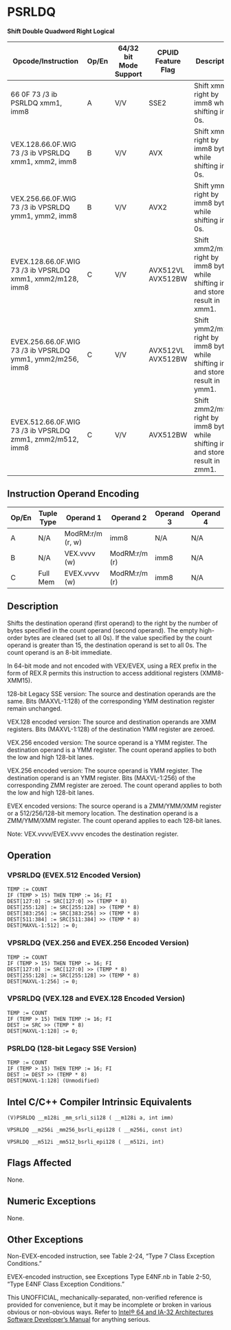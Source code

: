 # PSRLDQ

**Shift Double Quadword Right Logical**

| Opcode/Instruction                                        | Op/En | 64/32 bit Mode Support | CPUID Feature Flag | Description                                                                        |
| --------------------------------------------------------- | ----- | ---------------------- | ------------------ | ---------------------------------------------------------------------------------- |
| 66 0F 73 /3 ib PSRLDQ xmm1, imm8                          | A     | V/V                    | SSE2               | Shift xmm1 right by imm8 while shifting in 0s.                                     |
| VEX.128.66.0F.WIG 73 /3 ib VPSRLDQ xmm1, xmm2, imm8       | B     | V/V                    | AVX                | Shift xmm2 right by imm8 bytes while shifting in 0s.                               |
| VEX.256.66.0F.WIG 73 /3 ib VPSRLDQ ymm1, ymm2, imm8       | B     | V/V                    | AVX2               | Shift ymm1 right by imm8 bytes while shifting in 0s.                               |
| EVEX.128.66.0F.WIG 73 /3 ib VPSRLDQ xmm1, xmm2/m128, imm8 | C     | V/V                    | AVX512VL AVX512BW  | Shift xmm2/m128 right by imm8 bytes while shifting in 0s and store result in xmm1. |
| EVEX.256.66.0F.WIG 73 /3 ib VPSRLDQ ymm1, ymm2/m256, imm8 | C     | V/V                    | AVX512VL AVX512BW  | Shift ymm2/m256 right by imm8 bytes while shifting in 0s and store result in ymm1. |
| EVEX.512.66.0F.WIG 73 /3 ib VPSRLDQ zmm1, zmm2/m512, imm8 | C     | V/V                    | AVX512BW           | Shift zmm2/m512 right by imm8 bytes while shifting in 0s and store result in zmm1. |

## Instruction Operand Encoding

| Op/En | Tuple Type | Operand 1        | Operand 2     | Operand 3 | Operand 4 |
| ----- | ---------- | ---------------- | ------------- | --------- | --------- |
| A     | N/A        | ModRM:r/m (r, w) | imm8          | N/A       | N/A       |
| B     | N/A        | VEX.vvvv (w)     | ModRM:r/m (r) | imm8      | N/A       |
| C     | Full Mem   | EVEX.vvvv (w)    | ModRM:r/m (r) | imm8      | N/A       |

## Description

Shifts the destination operand (first operand) to the right by the number of bytes specified in the count operand (second operand). The empty high-order bytes are cleared (set to all 0s). If the value specified by the count operand is greater than 15, the destination operand is set to all 0s. The count operand is an 8-bit immediate.

In 64-bit mode and not encoded with VEX/EVEX, using a REX prefix in the form of REX.R permits this instruction to access additional registers (XMM8-XMM15).

128-bit Legacy SSE version: The source and destination operands are the same. Bits (MAXVL-1:128) of the corresponding YMM destination register remain unchanged.

VEX.128 encoded version: The source and destination operands are XMM registers. Bits (MAXVL-1:128) of the destination YMM register are zeroed.

VEX.256 encoded version: The source operand is a YMM register. The destination operand is a YMM register. The count operand applies to both the low and high 128-bit lanes.

VEX.256 encoded version: The source operand is YMM register. The destination operand is an YMM register. Bits (MAXVL-1:256) of the corresponding ZMM register are zeroed. The count operand applies to both the low and high 128-bit lanes.

EVEX encoded versions: The source operand is a ZMM/YMM/XMM register or a 512/256/128-bit memory location. The destination operand is a ZMM/YMM/XMM register. The count operand applies to each 128-bit lanes.

Note: VEX.vvvv/EVEX.vvvv encodes the destination register.

## Operation

### VPSRLDQ (EVEX.512 Encoded Version)

```
TEMP := COUNT
IF (TEMP > 15) THEN TEMP := 16; FI
DEST[127:0] := SRC[127:0] >> (TEMP * 8)
DEST[255:128] := SRC[255:128] >> (TEMP * 8)
DEST[383:256] := SRC[383:256] >> (TEMP * 8)
DEST[511:384] := SRC[511:384] >> (TEMP * 8)
DEST[MAXVL-1:512] := 0;

```

### VPSRLDQ (VEX.256 and EVEX.256 Encoded Version)

```
TEMP := COUNT
IF (TEMP > 15) THEN TEMP := 16; FI
DEST[127:0] := SRC[127:0] >> (TEMP * 8)
DEST[255:128] := SRC[255:128] >> (TEMP * 8)
DEST[MAXVL-1:256] := 0;

```

### VPSRLDQ (VEX.128 and EVEX.128 Encoded Version)

```
TEMP := COUNT
IF (TEMP > 15) THEN TEMP := 16; FI
DEST := SRC >> (TEMP * 8)
DEST[MAXVL-1:128] := 0;

```

### PSRLDQ (128-bit Legacy SSE Version)

```
TEMP := COUNT
IF (TEMP > 15) THEN TEMP := 16; FI
DEST := DEST >> (TEMP * 8)
DEST[MAXVL-1:128] (Unmodified)

```

## Intel C/C++ Compiler Intrinsic Equivalents

```
(V)PSRLDQ __m128i _mm_srli_si128 ( __m128i a, int imm)

```

```
VPSRLDQ __m256i _mm256_bsrli_epi128 ( __m256i, const int)

```

```
VPSRLDQ __m512i _mm512_bsrli_epi128 ( __m512i, int)

```

## Flags Affected

None.

## Numeric Exceptions

None.

## Other Exceptions

Non-EVEX-encoded instruction, see Table 2-24, “Type 7 Class Exception Conditions.”

EVEX-encoded instruction, see Exceptions Type E4NF.nb in Table 2-50, “Type E4NF Class Exception Conditions.”

This UNOFFICIAL, mechanically-separated, non-verified reference is provided for convenience, but it may be
incomplete or broken in various obvious or non-obvious
ways. Refer to [Intel® 64 and IA-32 Architectures Software Developer’s Manual](https://software.intel.com/en-us/download/intel-64-and-ia-32-architectures-sdm-combined-volumes-1-2a-2b-2c-2d-3a-3b-3c-3d-and-4) for anything serious.
